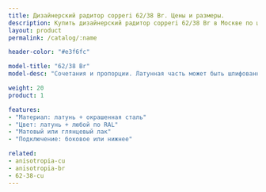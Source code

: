 ```yaml
---
title: Дизайнерский радитор copperi 62/38 Br. Цены и размеры.
description: Купить дизайнерский радитор copperi 62/38 Br в Москве по цене производителя.
layout: product
permalink: /catalog/:name

header-color: "#e3f6fc"

model-title: "62/38 Br"
model-desc: "Сочетания и пропорции. Латунная часть может быть шлифованной или полированной, с матовым или глянцевым покрытием. Стальная - окрашена в любой цвет по каталогу RAL."

weight: 20
product: 1

features:
- "Материал: латунь + окрашенная сталь"
- "Цвет: латунь + любой по RAL"
- "Матовый или глянцевый лак"
- "Подключение: боковое или нижнее"

related:
- anisotropia-cu
- anisotropia-br
- 62-38-cu
---
```

